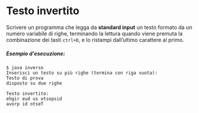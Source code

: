 # Testo invertito

Scrivere un programma che legga da **standard input** un testo formato da un numero variabile di righe, terminando la lettura quando viene premuta la combinazione dei tasti `ctrl+D`, e lo ristampi dall’ultimo carattere al primo.

##### Esempio d'esecuzione:

```text
$ java inverso
Inserisci un testo su più righe (termina con riga vuota):
Testo di prova
disposto su due righe

Testo invertito:
ehgir eud us otsopsid
avorp id otseT
```